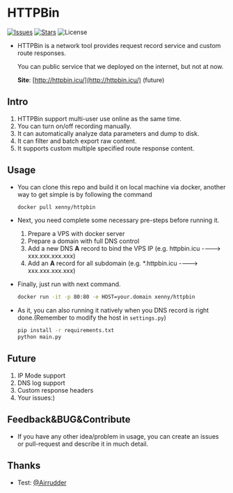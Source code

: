 # HTTPBin

[![Issues](https://img.shields.io/github/issues/X3NNY/requestbin)](https://img.shields.io/github/issues/X3NNY/requestbin)
[![Stars](https://img.shields.io/github/stars/X3NNY/requestbin)](https://img.shields.io/github/stars/X3NNY/requestbin)
![License](https://img.shields.io/github/license/X3NNY/requestbin)

* HTTPBin is a network tool provides request record service and custom route responses.

    You can public service that we deployed on the internet, but not at now.

    **Site**: [http://httpbin.icu/](http://httpbin.icu/) (future)

## Intro

1. HTTPBin support multi-user use online as the same time.
2. You can turn on/off recording manually.
3. It can automatically analyze data parameters and dump to disk.
4. It can filter and batch export raw content.
5. It supports custom multiple specified route response content.

## Usage

* You can clone this repo and build it on local machine via docker, another way to get simple is by following the command

    ```bash
    docker pull xenny/httpbin
    ```

* Next, you need complete some necessary pre-steps before running it.

    1. Prepare a VPS with docker server
    2. Prepare a domain with full DNS control
    3. Add a new DNS **A** record to bind the VPS IP (e.g. httpbin.icu ----> xxx.xxx.xxx.xxx)
    4. Add an **A** record for all subdomain (e.g. *.httpbin.icu ----> xxx.xxx.xxx.xxx)

* Finally, just run with next command.

    ```bash
    docker run -it -p 80:80 -e HOST=your.domain xenny/httpbin
    ```

* As it, you can also running it natively when you DNS record is right done.(Remember to modify the host in `settings.py`)

    ```bash
    pip install -r requirements.txt
    python main.py
    ```

## Future

1. IP Mode support
2. DNS log support
3. Custom response headers
4. Your issues:)

## Feedback&BUG&Contribute

* If you have any other idea/problem in usage, you can create an issues or pull-request and describe it in much detail.

## Thanks

* Test: [@Airrudder](https://github.com/Airrudder)